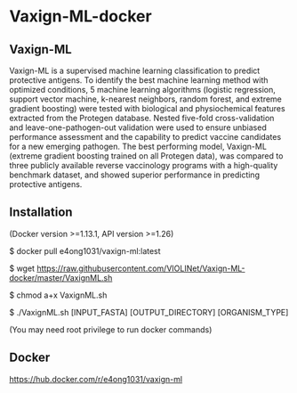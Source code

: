 # Vaxign-ML-docker

## Vaxign-ML

Vaxign-ML is a supervised machine learning classification to predict protective antigens. To identify the best machine learning method with optimized conditions, 5 machine learning algorithms (logistic regression, support vector machine, k-nearest neighbors, random forest, and extreme gradient boosting) were tested with biological and physiochemical features extracted from the Protegen database. Nested five-fold cross-validation and leave-one-pathogen-out validation were used to ensure unbiased performance assessment and the capability to predict vaccine candidates for a new emerging pathogen. The best performing model, Vaxign-ML (extreme gradient boosting trained on all Protegen data), was compared to three publicly available reverse vaccinology programs with a high-quality benchmark dataset, and showed superior performance in predicting protective antigens.

## Installation 
(Docker version >=1.13.1, API version >=1.26)

$ docker pull e4ong1031/vaxign-ml:latest

$ wget https://raw.githubusercontent.com/VIOLINet/Vaxign-ML-docker/master/VaxignML.sh

$ chmod a+x VaxignML.sh

$ ./VaxignML.sh [INPUT_FASTA] [OUTPUT_DIRECTORY] [ORGANISM_TYPE]

(You may need root privilege to run docker commands)

## Docker
https://hub.docker.com/r/e4ong1031/vaxign-ml
